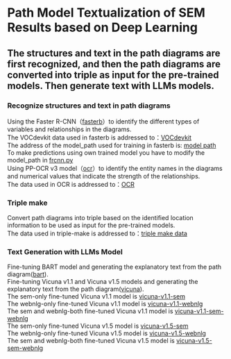 # Path Model Textualization of SEM Results based on Deep Learning

## The structures and text in the path diagrams are first recognized, and then the path diagrams are converted into triple as input for the pre-trained models. Then generate text with LLMs models.

### Recognize structures and text in path diagrams  
Using the Faster R-CNN（[fasterb](./Faster%20R-CNN/fasterb.ipynb)）to identify the different types of variables and relationships in the diagrams.   
The VOCdevkit data used in fasterb is addressed to：[VOCdevkit](https://drive.google.com/drive/folders/1p83AQXnND1E0L-8fe6wyJ5h3iYOmedtS?usp=sharing)  
The address of the model_path used for training in fasterb is: [model path](https://drive.google.com/file/d/1p4p4ggyRxQf6Lj71_lWvQR7x2oP27VWU/view?usp=drive_link)  
To make predictions using own trained model you have to modify the model_path in [frcnn.py](./Faster%20R-CNN/frcnn.py)  
Using PP-OCR v3 model（[ocr](./OCR/ocr.ipynb)）to  identify the entity names in the diagrams and numerical values that indicate the strength of the relationships.  
The data used in OCR is addressed to：[OCR](https://drive.google.com/drive/folders/1zYbr7nK6TnTxJvXbI4u5pEhUzA6jZeds?usp=drive_link)

### Triple make
Convert path diagrams into triple based on the identified location information to be used as input for the pre-trained models.  
The data used in triple-make is addressed to：[triple make data](https://drive.google.com/drive/folders/11_IeStniuELiaVb5CMHKkATcUzlikTAq?usp=drive_link)

### Text Generation with LLMs Model  
Fine-tuning BART model and generating the explanatory text from the path diagram([bart]()).  
Fine-tuning Vicuna v1.1 and Vicuna v1.5 models and generating the explanatory text from the path diagram([vicuna](./Vicuna%20fine-tune/vicuna_finetune_generate.ipynb)).  
The sem-only fine-tuned Vicuna v1.1 model is [vicuna-v1.1-sem](https://drive.google.com/drive/folders/1--qxAbNLNBZCz6mfU7ufqKYVb1H8zppD?usp=drive_link)  
The webnlg-only fine-tuned Vicuna v1.1 model is [vicuna-v1.1-webnlg](https://drive.google.com/drive/folders/1QDriTnGETuUhuaUPWXDq3tAfarrrBH3x?usp=drive_link)  
The sem and webnlg-both fine-tuned Vicuna v1.1 model is [vicuna-v1.1-sem-webnlg](https://drive.google.com/drive/folders/1AMc_WGhNUcS1j8wVCChwcxSLP_3porcu?usp=drive_link)  
The sem-only fine-tuned Vicuna v1.5 model is [vicuna-v1.5-sem](https://drive.google.com/drive/folders/1-1Hbd5O4Rn0PjpCaETiyt7NivS6rRgmZ?usp=drive_link)  
The webnlg-only fine-tuned Vicuna v1.5 model is [vicuna-v1.5-webnlg](https://drive.google.com/drive/folders/1NSpmPChyAwJGnk0zYr9LtjNVO3XqJ7Ab?usp=drive_link)  
The sem and webnlg-both fine-tuned Vicuna v1.5 model is [vicuna-v1.5-sem-webnlg](https://drive.google.com/drive/folders/1BBPpexE9mjMQeVIJ-fmKQMEo_UdZUbgl?usp=drive_link)  


